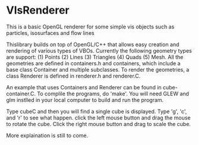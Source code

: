 # VIsRenderer
This is a basic OpenGL renderer for some simple vis objects such as particles, isosurfaces and flow lines 

Thislibrary builds on top of OpenGL/C++ that allows easy creation and rendering of various types of VBOs. Currently the following geometry types are support: (1) Points 
(2) Lines (3) Triangles (4) Quads (5) Mesh. All the geometries are defined in containers.h and containers, which include a base class Container and multiple subclasses. 
To render the geometries, a class Renderer is defined in renderer.h and renderer.C. 

An example that uses Containers and Renderer can be found in cube-container.C. To complile the programs, do 'make'. 
You  will need GLEW and glm instlled in your local computer to build and run the program. 

Type cubeC and then you will find a single cube is displayed. Type 'g', 'c', and 'r' to see what happen. click the left mouse button and drag the mouse to rotate the 
cube.  Click the right mouse button and drag to scale the cube. 

More explaination is still to come. 
